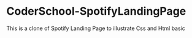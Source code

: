 # CoderSchool-SpotifyLandingPage
This is a clone of Spotify Landing Page to illustrate Css and Html basic
